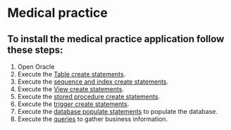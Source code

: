 # Medical practice
## To install the medical practice application follow these steps:
1. Open Oracle
2. Execute the [Table create statements](docs/Table_create_and_drop.sql).
3. Execute the [sequence and index create statements](docs/Sequence_create_and_drop_and_Indexes.sql).
4. Execute the [View create statements](docs/View_create_and_drop.sql).
5. Execute the [stored procedure create statements](docs/Procedure_insert_service.sql).
6. Execute the [trigger create statements](docs/Trigger_minutes_worked.sql).
7. Execute the [database populate statements](docs/Populate_database.sql) to populate the database.
8. Execute the [queries](docs/Queries.sql) to gather business information.
